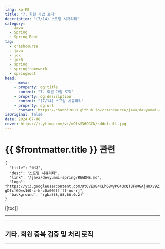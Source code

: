```yaml
---
lang: ko-KR
title: "7. 회원 가입 로직"
description: "(7/14) 스프링 시큐리티"
category: 
  - Java
  - Spring
  - Spring Boot
tag: 
  - crashcourse
  - java
  - jdk
  - jdk8
  - spring
  - springframework
  - springboot
head:
  - - meta:
    - property: og:title
      content: "7. 회원 가입 로직"
    - property: og:description
      content: "(7/14) 스프링 시큐리티"
    - property: og:url
      content: https://chanhi2000.github.io/crashcourse/java/devyummi-spring/07.html
isOriginal: false
date: 2024-07-08
cover: https://i.ytimg.com/vi/m9lsS36QGCk/sddefault.jpg
---
```


# {{ $frontmatter.title }} 관련

```component VPCard
{
  "title": "목차",
  "desc": "스프링 시큐리티",
  "link": "/java/devyummi-spring/README.md",
  "logo": "https://yt3.googleusercontent.com/Ut0VEs84KLh62WyPC4QcQTBFo0GAjHUXv9Z1YUYKAVBV0vbgp90HT68ejnZ0NncO1X-gDfcfGQ=s160-c-k-c0x00ffffff-no-rj",
  "background": "rgba(88,88,88,0.2)"
}
```

[[toc]]

---

<SiteInfo
  name="7. 회원 가입 로직"
  desc="(7/14) 스프링 시큐리티"
  url="https://devyummi.com/page?id=668bdd44b374ad837c3f9deb"
  logo="https://yt3.googleusercontent.com/Ut0VEs84KLh62WyPC4QcQTBFo0GAjHUXv9Z1YUYKAVBV0vbgp90HT68ejnZ0NncO1X-gDfcfGQ=s160-c-k-c0x00ffffff-no-rj"
  preview="https://i.ytimg.com/vi/m9lsS36QGCk/sddefault.jpg"/>

<VidStack src="youtube/m9lsS36QGCk" />

<!-- TODO: 작성 -->

<!-- 
<h2>회원가입 로직</h2><p>회원정보를 통해 인증 인가 작업을 진행하기 때문에 사용자로 부터 회원 가입을 진행한 뒤 데이터베이스에 회원 정보를 저장해야 한다.</p><p>&nbsp;</p><hr><h2>회원 가입 모식도</h2><figure class="image image_resized" style="width:91.12%;"><img style="aspect-ratio:1920/969;" src="https://yummi-image-1.s3.amazonaws.com/image-fa47f840-7f47-493d-a286-ab18cdd7e484.jpg" width="1920" height="969"></figure><p>&nbsp;</p><hr><h2>회원가입 페이지 : mustache</h2><ul><li><strong>join.mustache</strong></li></ul><pre><code class="language-html hljs language-xml" data-highlighted="yes"><span class="hljs-tag">&lt;<span class="hljs-name">form</span> <span class="hljs-attr">action</span>=<span class="hljs-string">"/joinProc"</span> <span class="hljs-attr">method</span>=<span class="hljs-string">"post"</span> <span class="hljs-attr">name</span>=<span class="hljs-string">"joinForm"</span>&gt;</span>
    <span class="hljs-tag">&lt;<span class="hljs-name">input</span> <span class="hljs-attr">type</span>=<span class="hljs-string">"text"</span> <span class="hljs-attr">name</span>=<span class="hljs-string">"username"</span> <span class="hljs-attr">placeholder</span>=<span class="hljs-string">"Username"</span>/&gt;</span>
    <span class="hljs-tag">&lt;<span class="hljs-name">input</span> <span class="hljs-attr">type</span>=<span class="hljs-string">"password"</span> <span class="hljs-attr">name</span>=<span class="hljs-string">"password"</span> <span class="hljs-attr">placeholder</span>=<span class="hljs-string">"Password"</span>/&gt;</span>
		<span class="hljs-tag">&lt;<span class="hljs-name">input</span> <span class="hljs-attr">type</span>=<span class="hljs-string">"submit"</span> <span class="hljs-attr">value</span>=<span class="hljs-string">"Join"</span>/&gt;</span>
<span class="hljs-tag">&lt;/<span class="hljs-name">form</span>&gt;</span></code><button class="copy-button"><i class="fa-regular fa-clipboard"></i><span>XML</span></button></pre><p>&nbsp;</p><hr><h2>JoinDTO</h2><pre><code class="language-java hljs" data-highlighted="yes"><span class="hljs-keyword">package</span> com.example.testsecurity.dto;

<span class="hljs-keyword">import</span> lombok.Getter;
<span class="hljs-keyword">import</span> lombok.Setter;

<span class="hljs-meta">@Setter</span>
<span class="hljs-meta">@Getter</span>
<span class="hljs-keyword">public</span> <span class="hljs-keyword">class</span> <span class="hljs-title class_">JoinDTO</span> {

    <span class="hljs-keyword">private</span> String username;
    <span class="hljs-keyword">private</span> String password;
}</code><button class="copy-button"><i class="fa-regular fa-clipboard"></i><span>JAVA</span></button></pre><p>&nbsp;</p><hr><h2>JoinController</h2><pre><code class="language-java hljs" data-highlighted="yes"><span class="hljs-keyword">package</span> com.example.testsecurity.controller;

<span class="hljs-keyword">import</span> com.example.testsecurity.dto.JoinDTO;
<span class="hljs-keyword">import</span> com.example.testsecurity.service.JoinService;
<span class="hljs-keyword">import</span> org.springframework.beans.factory.annotation.Autowired;
<span class="hljs-keyword">import</span> org.springframework.stereotype.Controller;
<span class="hljs-keyword">import</span> org.springframework.web.bind.annotation.GetMapping;
<span class="hljs-keyword">import</span> org.springframework.web.bind.annotation.PostMapping;

<span class="hljs-meta">@Controller</span>
<span class="hljs-keyword">public</span> <span class="hljs-keyword">class</span> <span class="hljs-title class_">JoinController</span> {

    <span class="hljs-meta">@Autowired</span>
    <span class="hljs-keyword">private</span> JoinService joinService;


    <span class="hljs-meta">@GetMapping("/join")</span>
    <span class="hljs-keyword">public</span> String <span class="hljs-title function_">joinP</span><span class="hljs-params">()</span> {

        <span class="hljs-keyword">return</span> <span class="hljs-string">"join"</span>;
    }


    <span class="hljs-meta">@PostMapping("/joinProc")</span>
    <span class="hljs-keyword">public</span> String <span class="hljs-title function_">joinProcess</span><span class="hljs-params">(JoinDTO joinDTO)</span> {

        System.out.println(joinDTO.getUsername());

        joinService.joinProcess(joinDTO);


        <span class="hljs-keyword">return</span> <span class="hljs-string">"redirect:/login"</span>;
    }
}</code><button class="copy-button"><i class="fa-regular fa-clipboard"></i><span>JAVA</span></button></pre><p>&nbsp;</p><hr><h2>JoinService</h2><pre><code class="language-java hljs" data-highlighted="yes"><span class="hljs-keyword">package</span> com.example.testsecurity.service;

<span class="hljs-keyword">import</span> com.example.testsecurity.dto.JoinDTO;
<span class="hljs-keyword">import</span> com.example.testsecurity.entity.UserEntity;
<span class="hljs-keyword">import</span> com.example.testsecurity.repository.UserRepository;
<span class="hljs-keyword">import</span> org.springframework.beans.factory.annotation.Autowired;
<span class="hljs-keyword">import</span> org.springframework.security.crypto.bcrypt.BCryptPasswordEncoder;
<span class="hljs-keyword">import</span> org.springframework.stereotype.Service;

<span class="hljs-meta">@Service</span>
<span class="hljs-keyword">public</span> <span class="hljs-keyword">class</span> <span class="hljs-title class_">JoinService</span> {

    <span class="hljs-meta">@Autowired</span>
    <span class="hljs-keyword">private</span> UserRepository userRepository;

    <span class="hljs-meta">@Autowired</span>
    <span class="hljs-keyword">private</span> BCryptPasswordEncoder bCryptPasswordEncoder;


    <span class="hljs-keyword">public</span> <span class="hljs-keyword">void</span> <span class="hljs-title function_">joinProcess</span><span class="hljs-params">(JoinDTO joinDTO)</span> {


        <span class="hljs-comment">//db에 이미 동일한 username을 가진 회원이 존재하는지?</span>


        <span class="hljs-type">UserEntity</span> <span class="hljs-variable">data</span> <span class="hljs-operator">=</span> <span class="hljs-keyword">new</span> <span class="hljs-title class_">UserEntity</span>();

        data.setUsername(joinDTO.getUsername());
        data.setPassword(bCryptPasswordEncoder.encode(joinDTO.getPassword()));
        data.setRole(<span class="hljs-string">"ROLE_USER"</span>);


        userRepository.save(data);
    }
}</code><button class="copy-button"><i class="fa-regular fa-clipboard"></i><span>JAVA</span></button></pre><p>&nbsp;</p><hr><h2>UserEntity</h2><pre><code class="language-java hljs" data-highlighted="yes"><span class="hljs-keyword">package</span> com.example.testsecurity.entity;

<span class="hljs-keyword">import</span> jakarta.persistence.Entity;
<span class="hljs-keyword">import</span> jakarta.persistence.GeneratedValue;
<span class="hljs-keyword">import</span> jakarta.persistence.GenerationType;
<span class="hljs-keyword">import</span> jakarta.persistence.Id;
<span class="hljs-keyword">import</span> lombok.Getter;
<span class="hljs-keyword">import</span> lombok.Setter;

<span class="hljs-meta">@Entity</span>
<span class="hljs-meta">@Setter</span>
<span class="hljs-meta">@Getter</span>
<span class="hljs-keyword">public</span> <span class="hljs-keyword">class</span> <span class="hljs-title class_">UserEntity</span> {

    <span class="hljs-meta">@Id</span>
    <span class="hljs-meta">@GeneratedValue(strategy = GenerationType.IDENTITY)</span>
    <span class="hljs-keyword">private</span> <span class="hljs-type">int</span> id;

    <span class="hljs-keyword">private</span> String username;
    <span class="hljs-keyword">private</span> String password;

    <span class="hljs-keyword">private</span> String role;
}</code><button class="copy-button"><i class="fa-regular fa-clipboard"></i><span>JAVA</span></button></pre><p>&nbsp;</p><hr><h2>Table 생성 : Hibernate ddl 설정</h2><ul><li><strong>application.properties</strong></li></ul><pre><code class="language-plaintext hljs" data-highlighted="yes">spring.jpa.hibernate.ddl-auto=none
spring.jpa.hibernate.naming.physical-strategy=org.hibernate.boot.model.naming.PhysicalNamingStrategyStandardImpl</code><button class="copy-button"><i class="fa-regular fa-clipboard"></i><span>PLAINTEXT</span></button></pre><p>&nbsp;</p><hr><h2>UserRepository</h2><pre><code class="language-java hljs" data-highlighted="yes"><span class="hljs-keyword">package</span> com.example.testsecurity.repository;

<span class="hljs-keyword">import</span> com.example.testsecurity.entity.UserEntity;
<span class="hljs-keyword">import</span> org.springframework.data.jpa.repository.JpaRepository;

<span class="hljs-keyword">public</span> <span class="hljs-keyword">interface</span> <span class="hljs-title class_">UserRepository</span> <span class="hljs-keyword">extends</span> <span class="hljs-title class_">JpaRepository</span>&lt;UserEntity, Integer&gt; {

}</code><button class="copy-button"><i class="fa-regular fa-clipboard"></i><span>JAVA</span></button></pre><p>&nbsp;</p><hr><h2>SecurityConfig 접근 권한</h2><pre><code class="language-java hljs" data-highlighted="yes">http
          .authorizeHttpRequests((auth) -&gt; auth
                  .requestMatchers(<span class="hljs-string">"/"</span>, <span class="hljs-string">"/login"</span>, <span class="hljs-string">"/loginProc"</span>, <span class="hljs-string">"/join"</span>, <span class="hljs-string">"/joinProc"</span>).permitAll()
                  .requestMatchers(<span class="hljs-string">"/admin"</span>).hasRole(<span class="hljs-string">"ADMIN"</span>)
                  .requestMatchers(<span class="hljs-string">"/my/**"</span>).hasAnyRole(<span class="hljs-string">"ADMIN"</span>, <span class="hljs-string">"USER"</span>)
                  .anyRequest().authenticated()
          );</code><button class="copy-button"><i class="fa-regular fa-clipboard"></i><span>JAVA</span></button></pre><p>&nbsp;</p><hr>
-->

---

## 기타. 회원 중복 검증 및 처리 로직

<SiteInfo
  name="기타. 회원 중복 검증 및 처리 로직"
  desc="(7/14) 스프링 시큐리티"
  url="https://devyummi.com/page?id=668be19d654633b8ec42f660"
  logo="https://yt3.googleusercontent.com/Ut0VEs84KLh62WyPC4QcQTBFo0GAjHUXv9Z1YUYKAVBV0vbgp90HT68ejnZ0NncO1X-gDfcfGQ=s160-c-k-c0x00ffffff-no-rj"
  preview="https://i.ytimg.com/vi/MebrJCxjc6s/sddefault.jpg"/>

<VidStack src="youtube/MebrJCxjc6s" />

<!-- TODO: 작성 -->

<!-- 
<div class="page-content"><h2>회원 중복 검증</h2><p>username에 대해서 중복된 가입이 발생하면 서비스에서 아주 치명적인 문제가 발생하기 때문에 백엔드단에서 중복 검증과 중복 방지 로직을 작성해야 한다.</p><p>&nbsp;</p><hr><h2>UserEntity Unique 설정</h2><pre><code class="language-java hljs" data-highlighted="yes"><span class="hljs-keyword">package</span> com.example.testsecurity.entity;

<span class="hljs-keyword">import</span> jakarta.persistence.*;
<span class="hljs-keyword">import</span> lombok.Getter;
<span class="hljs-keyword">import</span> lombok.Setter;

<span class="hljs-meta">@Entity</span>
<span class="hljs-meta">@Setter</span>
<span class="hljs-meta">@Getter</span>
<span class="hljs-keyword">public</span> <span class="hljs-keyword">class</span> <span class="hljs-title class_">UserEntity</span> {

    <span class="hljs-meta">@Id</span>
    <span class="hljs-meta">@GeneratedValue(strategy = GenerationType.IDENTITY)</span>
    <span class="hljs-keyword">private</span> <span class="hljs-type">int</span> id;

    <span class="hljs-meta">@Column(unique = true)</span>
    <span class="hljs-keyword">private</span> String username;
    <span class="hljs-keyword">private</span> String password;

    <span class="hljs-keyword">private</span> String role;
}</code><button class="copy-button"><i class="fa-regular fa-clipboard"></i><span>JAVA</span></button></pre><p>&nbsp;</p><hr><h2>JoinService 중복 검증</h2><ul><li><strong>UserRepository</strong></li></ul><pre><code class="language-java hljs" data-highlighted="yes"><span class="hljs-keyword">package</span> com.example.testsecurity.repository;

<span class="hljs-keyword">import</span> com.example.testsecurity.entity.UserEntity;
<span class="hljs-keyword">import</span> org.springframework.data.jpa.repository.JpaRepository;

<span class="hljs-keyword">public</span> <span class="hljs-keyword">interface</span> <span class="hljs-title class_">UserRepository</span> <span class="hljs-keyword">extends</span> <span class="hljs-title class_">JpaRepository</span>&lt;UserEntity, Integer&gt; {

    <span class="hljs-type">boolean</span> <span class="hljs-title function_">existsByUsername</span><span class="hljs-params">(String username)</span>;
}</code><button class="copy-button"><i class="fa-regular fa-clipboard"></i><span>JAVA</span></button></pre><p>&nbsp;</p><ul><li><strong>JoinService</strong></li></ul><pre><code class="language-java hljs" data-highlighted="yes"><span class="hljs-keyword">package</span> com.example.testsecurity.service;

<span class="hljs-keyword">import</span> com.example.testsecurity.dto.JoinDTO;
<span class="hljs-keyword">import</span> com.example.testsecurity.entity.UserEntity;
<span class="hljs-keyword">import</span> com.example.testsecurity.repository.UserRepository;
<span class="hljs-keyword">import</span> org.springframework.beans.factory.annotation.Autowired;
<span class="hljs-keyword">import</span> org.springframework.security.crypto.bcrypt.BCryptPasswordEncoder;
<span class="hljs-keyword">import</span> org.springframework.stereotype.Service;

<span class="hljs-meta">@Service</span>
<span class="hljs-keyword">public</span> <span class="hljs-keyword">class</span> <span class="hljs-title class_">JoinService</span> {

    <span class="hljs-meta">@Autowired</span>
    <span class="hljs-keyword">private</span> UserRepository userRepository;

    <span class="hljs-meta">@Autowired</span>
    <span class="hljs-keyword">private</span> BCryptPasswordEncoder bCryptPasswordEncoder;


    <span class="hljs-keyword">public</span> <span class="hljs-keyword">void</span> <span class="hljs-title function_">joinProcess</span><span class="hljs-params">(JoinDTO joinDTO)</span> {


        <span class="hljs-comment">//db에 이미 동일한 username을 가진 회원이 존재하는지?</span>
        <span class="hljs-type">boolean</span> <span class="hljs-variable">isUser</span> <span class="hljs-operator">=</span> userRepository.existsByUsername(joinDTO.getUsername());
        <span class="hljs-keyword">if</span> (isUser) {
            <span class="hljs-keyword">return</span>;
        }


        <span class="hljs-type">UserEntity</span> <span class="hljs-variable">data</span> <span class="hljs-operator">=</span> <span class="hljs-keyword">new</span> <span class="hljs-title class_">UserEntity</span>();

        data.setUsername(joinDTO.getUsername());
        data.setPassword(bCryptPasswordEncoder.encode(joinDTO.getPassword()));
        data.setRole(<span class="hljs-string">"ROLE_USER"</span>);

        userRepository.save(data);
    }
}</code><button class="copy-button"><i class="fa-regular fa-clipboard"></i><span>JAVA</span></button></pre><p>&nbsp;</p><hr><h2>join.mustache</h2><p>프론트단에서도 회원가입 아이디 중복 확인 로직을 추가해야 한다.</p><p>&nbsp;</p><p>httpXMLRequest 메소드를 통해 백엔드에 미리 구현해둔 API에 이미 존재하는 username인지 검증하는 로직을 추가해야 한다.</p><p>&nbsp;</p><hr><h2>가입 불가 문자 정규식 처리</h2><p>아이디, 비밀번호에 대한 정규식 처리도 필요하다.</p><p>&nbsp;</p><ul><li>아이디의 자리수</li><li>아이디의 특수문자 포함 불가</li><li>admin과 같은 아이디 사용 불가</li><li>비밀번호 자리수</li><li>비밀번호 특수문자 포함 필수</li></ul><p>&nbsp;</p><hr>
-->

---

<TagLinks />